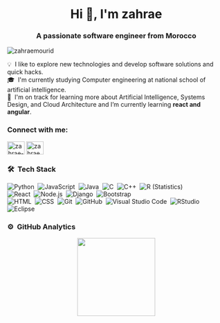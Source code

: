 <h1 align="center">Hi 👋, I'm zahrae</h1>
<h3 align="center">A passionate software engineer from Morocco</h3>

<p align="left"> <img src="https://komarev.com/ghpvc/?username=zahraemourid&label=Profile%20views&color=0e75b6&style=flat" alt="zahraemourid" /> </p>


💡 &nbsp;I like to explore new technologies and develop software solutions and quick hacks.\
🎓 &nbsp;I'm currently studying Computer engineering at national school of artificial intelligence.\
🌱 &nbsp;I'm on track for learning more about Artificial Intelligence, Systems Design, and Cloud Architecture and I’m currently learning **react and angular**.

<h3 align="left">Connect with me:</h3>
<p align="left">
<a href="https://linkedin.com/in/zahrae-mourid" target="blank"><img align="center" src="https://raw.githubusercontent.com/rahuldkjain/github-profile-readme-generator/master/src/images/icons/Social/linked-in-alt.svg" alt="zahrae-mourid" height="30" width="40" /></a>
<a href="https://instagram.com/zahraemourid" target="blank"><img align="center" src="https://raw.githubusercontent.com/rahuldkjain/github-profile-readme-generator/master/src/images/icons/Social/instagram.svg" alt="zahraemourid" height="30" width="40" /></a>
</p>
   
 ### 🛠 &nbsp;Tech Stack

![Python](https://img.shields.io/badge/-Python-05122A?style=flat&logo=python)&nbsp;
![JavaScript](https://img.shields.io/badge/-JavaScript-05122A?style=flat&logo=javascript)&nbsp;
![Java](https://img.shields.io/badge/-Java-05122A?style=flat&logo=Java&logoColor=FFA518)&nbsp;
![C](https://img.shields.io/badge/-C-05122A?style=flat&logo=C&logoColor=A8B9CC)&nbsp;
![C++](https://img.shields.io/badge/-C++-05122A?style=flat&logo=C%2B%2B&logoColor=00599C)&nbsp;
![R (Statistics)](https://img.shields.io/badge/-R-05122A?style=flat&logo=R&logoColor=276DC3)\
![React](https://img.shields.io/badge/-React-05122A?style=flat&logo=react)&nbsp;
![Node.js](https://img.shields.io/badge/-Node.js-05122A?style=flat&logo=node.js)&nbsp;
![Django](https://img.shields.io/badge/-Django-05122A?style=flat&logo=django&logoColor=092E20)&nbsp;
 ![Bootstrap](https://img.shields.io/badge/-Bootstrap-05122A?style=flat&logo=bootstrap&logoColor=563D7C)\
![HTML](https://img.shields.io/badge/-HTML-05122A?style=flat&logo=HTML5)&nbsp;
![CSS](https://img.shields.io/badge/-CSS-05122A?style=flat&logo=CSS3&logoColor=1572B6)&nbsp;
![Git](https://img.shields.io/badge/-Git-05122A?style=flat&logo=git)&nbsp;
![GitHub](https://img.shields.io/badge/-GitHub-05122A?style=flat&logo=github)&nbsp;
![Visual Studio Code](https://img.shields.io/badge/-Visual%20Studio%20Code-05122A?style=flat&logo=visual-studio-code&logoColor=007ACC)&nbsp;
![RStudio](https://img.shields.io/badge/-RStudio-05122A?style=flat&logo=rstudio)&nbsp;
![Eclipse](https://img.shields.io/badge/-Eclipse-05122A?style=flat&logo=eclipse-ide&logoColor=2C2255)
  
 <h3 id="️-github-analytics">⚙️ &nbsp;GitHub Analytics</h3>
<p align="center">
<a href="https://github.com/zahraemourid">
  <img height="180em" src="https://github-readme-stats-eight-theta.vercel.app/api?username=zahraemourid&amp;show_icons=true&amp;theme=algolia&amp;include_all_commits=true&amp;count_private=true">
 
</a>
</p>

